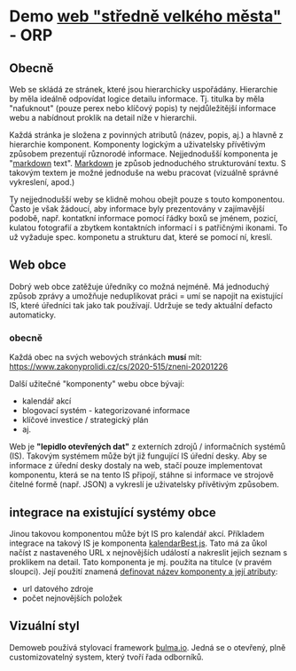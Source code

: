 # Demo [web "středně velkého města"](https://stredni.web.otevrenamesta.cz/) - ORP

## Obecně

Web se skládá ze stránek, které jsou hierarchicky uspořádány.
Hierarchie by měla ideálně odpovídat logice detailu informace.
Tj. titulka by měla "naťuknout" (pouze perex nebo klíčový popis) ty nejdůležitější informace webu a nabídnout proklik na detail níže v hierarchii.

Každá stránka je složena z povinných atributů (název, popis, aj.)
a hlavně z hierarchie komponent.
Komponenty logickým a uživatelsky přívětivým způsobem prezentují různorodé informace.
Nejjednodušší komponenta je "[markdown](https://cs.wikipedia.org/wiki/Markdown) text".
[Markdown](https://cs.wikipedia.org/wiki/Markdown) je způsob jednoduchého strukturování textu.
S takovým textem je možné jednoduše na webu pracovat (vizuálně správné vykreslení, apod.)

Ty nejjednodušší weby se klidně mohou obejít pouze s touto komponentou.
Často je však žádoucí, aby informace byly prezentovány v zajímavější podobě,
např. kontatkní informace pomocí řádky boxů se jménem, pozicí, kulatou fotografií
a zbytkem kontaktních informací i s patřičnými ikonami.
To už vyžaduje spec. komponetu a strukturu dat, které se pomocí ní, kreslí.

## Web obce

Dobrý web obce zatěžuje úředníky co možná nejméně.
Má jednoduchý způsob zprávy a umožňuje neduplikovat práci = umí se napojit 
na existující IS, které úředníci tak jako tak používají.
Udržuje se tedy aktuální defacto automaticky.

### obecně

Každá obec na svých webových stránkách __musí__ mít:
https://www.zakonyprolidi.cz/cs/2020-515/zneni-20201226

Další užitečné "komponenty" webu obce bývají:
- kalendář akcí
- blogovací systém - kategorizované informace
- klíčové investice / strategický plán
- aj.

Web je __"lepidlo otevřených dat"__ z externích zdrojů / informačních systémů (IS).
Takovým systémem může být již fungující IS úřední desky.
Aby se informace z úřední desky dostaly na web, stačí pouze implementovat komponentu,
která se na tento IS připojí, stáhne si informace ve strojově čitelné formě (např. JSON)
a vykreslí je uživatelsky přívětivým způsobem.

## integrace na existující systémy obce

Jinou takovou komponentou může být IS pro kalendář akcí.
Příkladem integrace na takový IS je komponenta [kalendarBest.js](_service/components/kalendarBest.js).
Tato má za ůkol načíst z nastaveného URL x nejnovějších událostí 
a nakreslit jejich seznam s proklikem na detail.
Tato komponenta je mj. použita na titulce (v pravém sloupci).
Její použití znamená [definovat název komponenty a její atributy](index.yaml#L65):
- url datového zdroje
- počet nejnovějších položek

## Vizuální styl

Demoweb používá stylovací framework [bulma.io](https://bulma.io/).
Jedná se o otevřený, plně customizovatelný system, který tvoří řada odborníků.